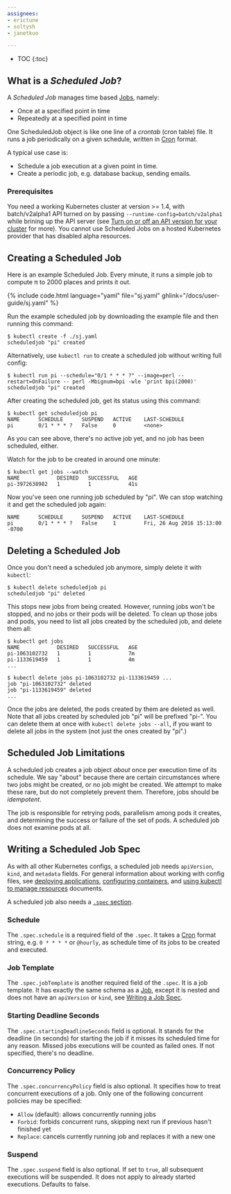```yaml
---
assignees:
- erictune
- soltysh
- janetkuo

---
```


* TOC
{:toc}

## What is a _Scheduled Job_?

A _Scheduled Job_ manages time based [Jobs](/docs/user-guide/jobs/), namely:

* Once at a specified point in time
* Repeatedly at a specified point in time

One ScheduledJob object is like one line of a _crontab_ (cron table) file. It runs a job periodically
on a given schedule, written in [Cron](https://en.wikipedia.org/wiki/Cron) format.

A typical use case is:

* Schedule a job execution at a given point in time.
* Create a periodic job, e.g. database backup, sending emails.

### Prerequisites

You need a working Kubernetes cluster at version >= 1.4, with batch/v2alpha1 API turned on by passing
`--runtime-config=batch/v2alpha1` while brining up the API server (see [Turn on or off an API version
for your cluster](/docs/admin/cluster-management/#turn-on-or-off-an-api-version-for-your-cluster) for
more). You cannot use Scheduled Jobs on a hosted Kubernetes provider that has disabled alpha resources.

## Creating a Scheduled Job

Here is an example Scheduled Job. Every minute, it runs a simple job to compute π to 2000 places and prints it out.

{% include code.html language="yaml" file="sj.yaml" ghlink="/docs/user-guide/sj.yaml" %}

Run the example scheduled job by downloading the example file and then running this command:

```shell
$ kubectl create -f ./sj.yaml
scheduledjob "pi" created
```

Alternatively, use `kubectl run` to create a scheduled job without writing full config:

```shell
$ kubectl run pi --schedule="0/1 * * * ?" --image=perl --restart=OnFailure -- perl -Mbignum=bpi -wle 'print bpi(2000)'
scheduledjob "pi" created
```

After creating the scheduled job, get its status using this command:

```shell
$ kubectl get scheduledjob pi
NAME      SCHEDULE      SUSPEND   ACTIVE    LAST-SCHEDULE
pi        0/1 * * * ?   False     0         <none>
```

As you can see above, there's no active job yet, and no job has been scheduled, either. 

Watch for the job to be created in around one minute:

```shell
$ kubectl get jobs --watch
NAME            DESIRED   SUCCESSFUL   AGE
pi-3972638982   1         1            41s
```

Now you've seen one running job scheduled by "pi". We can stop watching it and get the scheduled job again:

```shell
NAME      SCHEDULE      SUSPEND   ACTIVE    LAST-SCHEDULE
pi        0/1 * * * ?   False     1         Fri, 26 Aug 2016 15:13:00 -0700
```

## Deleting a Scheduled Job 

Once you don't need a scheduled job anymore, simply delete it with `kubectl`:

```shell
$ kubectl delete scheduledjob pi
scheduledjob "pi" deleted
```

This stops new jobs from being created. However, running jobs won't be stopped, and no jobs or their pods will
be deleted. To clean up those jobs and pods, you need to list all jobs created by the scheduled job, and delete them all:

```shell
$ kubectl get jobs
NAME            DESIRED   SUCCESSFUL   AGE
pi-1063102732   1         1            7m
pi-1133619459   1         1            4m
...

$ kubectl delete jobs pi-1063102732 pi-1133619459 ...
job "pi-1063102732" deleted
job "pi-1133619459" deleted
...
```

Once the jobs are deleted, the pods created by them are deleted as well. Note that all jobs created by scheduled
job "pi" will be prefixed "pi-". You can delete them at once with `kubectl delete jobs --all`, if you want to 
delete all jobs in the system (not just the ones created by "pi".)

## Scheduled Job Limitations

A scheduled job creates a job object _about_ once per execution time of its schedule. We say "about" because there
are certain circumstances where two jobs might be created, or no job might be created. We attempt to make these rare,
but do not completely prevent them. Therefore, jobs should be _idempotent_.

The job is responsible for retrying pods, parallelism among pods it creates, and determining the success or failure
of the set of pods. A scheduled job does not examine pods at all.

## Writing a Scheduled Job Spec

As with all other Kubernetes configs, a scheduled job needs `apiVersion`, `kind`, and `metadata` fields. For general
information about working with config files, see [deploying applications](/docs/user-guide/deploying-applications), 
[configuring containers](/docs/user-guide/configuring-containers), and
[using kubectl to manage resources](/docs/user-guide/working-with-resources) documents.

A scheduled job also needs a [`.spec` section](https://github.com/kubernetes/kubernetes/tree/{{page.githubbranch}}/docs/devel/api-conventions.md#spec-and-status).

### Schedule 

The `.spec.schedule` is a required field of the `.spec`. It takes a [Cron](https://en.wikipedia.org/wiki/Cron) format
string, e.g. `0 * * * *` or `@hourly`, as schedule time of its jobs to be created and executed. 

### Job Template

The `.spec.jobTemplate` is another required field of the `.spec`. It is a job template. It has exactly the same schema
as a [Job](/docs/user-guide/jobs), except it is nested and does not have an `apiVersion` or `kind`, see
[Writing a Job Spec](/docs/user-guide/jobs/#writing-a-job-spec).

### Starting Deadline Seconds

The `.spec.startingDeadlineSeconds` field is optional. It stands for the deadline (in seconds) for starting the job
if it misses its scheduled time for any reason. Missed jobs executions will be counted as failed ones. If not specified, 
there's no deadline.  

### Concurrency Policy

The `.spec.concurrencyPolicy` field is also optional. It specifies how to treat concurrent executions of a job.
Only one of the following concurrent policies may be specified:

* `Allow` (default): allows concurrently running jobs 
* `Forbid`: forbids concurrent runs, skipping next run if previous hasn't finished yet
* `Replace`: cancels currently running job and replaces it with a new one

### Suspend

The `.spec.suspend` field is also optional. If set to `true`, all subsequent executions will be suspended. It does not 
apply to already started executions. Defaults to false. 
